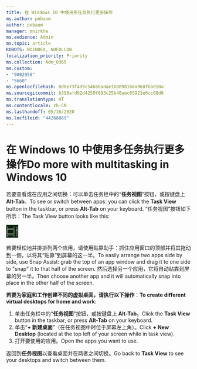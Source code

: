 ```yaml
---
title: 在 Windows 10 中使用多任务执行更多操作
ms.author: pebaum
author: pebaum
manager: mnirkhe
ms.audience: Admin
ms.topic: article
ROBOTS: NOINDEX, NOFOLLOW
localization_priority: Priority
ms.collection: Adm_O365
ms.custom:
- "9002958"
- "5660"
ms.openlocfilehash: 8d8e73f4d9c5466badae1688981b8a968f6b010a
ms.sourcegitcommit: b398afd92d4259f893c25b48aec65921e6cc68d6
ms.translationtype: HT
ms.contentlocale: zh-CN
ms.lasthandoff: 05/16/2020
ms.locfileid: "44268869"
---
```

# <a name="do-more-with-multitasking-in-windows-10"></a><span data-ttu-id="81f73-102">在 Windows 10 中使用多任务执行更多操作</span><span class="sxs-lookup"><span data-stu-id="81f73-102">Do more with multitasking in Windows 10</span></span>

<span data-ttu-id="81f73-103">若要查看或在应用之间切换：可以单击任务栏中的“**任务视图**”按钮，或按键盘上 **Alt-Tab**。</span><span class="sxs-lookup"><span data-stu-id="81f73-103">To see or switch between apps: you can click the **Task View** button in the taskbar, or press **Alt-Tab** on your keyboard.</span></span> <span data-ttu-id="81f73-104">“任务视图”按钮如下所示：</span><span class="sxs-lookup"><span data-stu-id="81f73-104">The Task View button looks like this:</span></span>

![“任务视图”按钮](media/task-view.png)

<span data-ttu-id="81f73-106">若要轻松地并排排列两个应用，请使用贴靠助手：抓住应用窗口的顶部并将其拖动到一侧，以将其“贴靠”到屏幕的这一半。</span><span class="sxs-lookup"><span data-stu-id="81f73-106">To easily arrange two apps side by side, use Snap Assist: grab the top of an app window and drag it to one side to "snap" it to that half of the screen.</span></span> <span data-ttu-id="81f73-107">然后选择另一个应用，它将自动贴靠到屏幕的另一半。</span><span class="sxs-lookup"><span data-stu-id="81f73-107">Then choose another app and it will automatically snap into place in the other half of the screen.</span></span>

<span data-ttu-id="81f73-108">**若要为家庭和工作创建不同的虚拟桌面，请执行以下操作**：</span><span class="sxs-lookup"><span data-stu-id="81f73-108">**To create different virtual desktops for home and work**:</span></span>

1. <span data-ttu-id="81f73-109">单击任务栏中的“**任务视图**”按钮，或按键盘上 **Alt-Tab**。</span><span class="sxs-lookup"><span data-stu-id="81f73-109">Click the **Task View** button in the taskbar, or press **Alt-Tab** on your keyboard.</span></span>
2. <span data-ttu-id="81f73-110">单击“**+ 新建桌面**”（在任务视图中时位于屏幕左上角）。</span><span class="sxs-lookup"><span data-stu-id="81f73-110">Click **+ New Desktop** (located at the top left of your screen while in task view).</span></span>
3. <span data-ttu-id="81f73-111">打开要使用的应用。</span><span class="sxs-lookup"><span data-stu-id="81f73-111">Open the apps you want to use.</span></span> 

<span data-ttu-id="81f73-112">返回到**任务视图**以查看桌面并在两者之间切换。</span><span class="sxs-lookup"><span data-stu-id="81f73-112">Go back to **Task View** to see your desktops and switch between them.</span></span>
